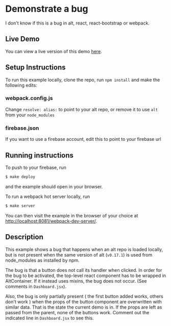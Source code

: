 # Demonstrate a bug

I don't know if this is a bug in alt, react, react-bootstrap or webpack.



## Live Demo

You can view a live version of this demo [here](https://altbug.firebaseapp.com/).


## Setup Instructions

To run this example locally, clone the repo, run `npm install`
 and make the following edits:

### webpack.config.js
Change `resolve: alias:` to point to your alt repo,
or remove it to use `alt` from your `node_modules`

### firebase.json
If you want to use a firebase account, edit this to point to your firebase url

## Running instructions
To push to your firebase, run
```bash
$ make deploy
```
and the example should open in your browser.


To run a webpack hot server locally, run
```bash
$ make server
```


You can then visit the example in the browser of your choice at [http://localhost:8081/webpack-dev-server/](http://localhost:8081/webpack-dev-server/).


## Description

This example shows a bug that happens when an alt repo is loaded locally, but is not present when the same version of alt (`v0.17.1`) is used from node_modules as installed by npm.

The bug is that a button does not call its handler when clicked. In order for the bug to be activated, the top-level react component has to be wrapped in AltContainer. If it instead uses mixins, the bug does not occur. (See comments in `Dashboard.jsx`).

Also, the bug is only partially present ( the first button added works, others don't work ) when the props of the button component are overwritten with similar data. That is the state the current demo is in. If the props are left as passed from the parent, none of the buttons work. Comment out the indicated line in `Dashboard.jsx` to see this.
